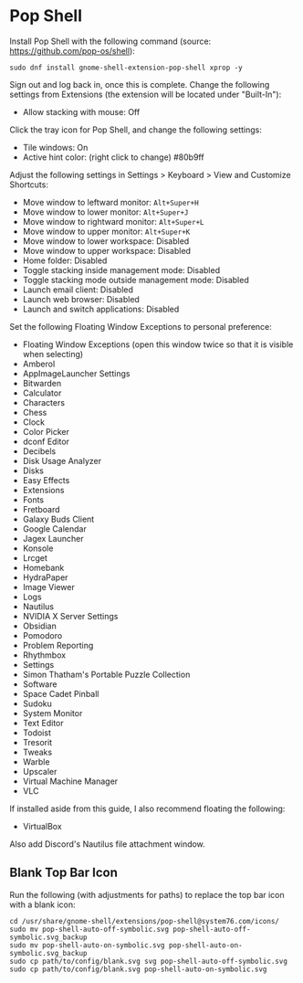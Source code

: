 # Pop Shell

Install Pop Shell with the following command (source: https://github.com/pop-os/shell):

```
sudo dnf install gnome-shell-extension-pop-shell xprop -y
```

Sign out and log back in, once this is complete. Change the following settings from Extensions (the extension will be located under "Built-In"):

- Allow stacking with mouse: Off

Click the tray icon for Pop Shell, and change the following settings:

- Tile windows: On
- Active hint color: (right click to change) #80b9ff

Adjust the following settings in Settings > Keyboard > View and Customize Shortcuts:

- Move window to leftward monitor: `Alt+Super+H`
- Move window to lower monitor: `Alt+Super+J`
- Move window to rightward monitor: `Alt+Super+L`
- Move window to upper monitor: `Alt+Super+K`
- Move window to lower workspace: Disabled
- Move window to upper workspace: Disabled
- Home folder: Disabled
- Toggle stacking inside management mode: Disabled
- Toggle stacking mode outside management mode: Disabled
- Launch email client: Disabled
- Launch web browser: Disabled
- Launch and switch applications: Disabled

Set the following Floating Window Exceptions to personal preference:

- Floating Window Exceptions (open this window twice so that it is visible when selecting)
- Amberol
- AppImageLauncher Settings
- Bitwarden
- Calculator
- Characters
- Chess
- Clock
- Color Picker
- dconf Editor
- Decibels
- Disk Usage Analyzer
- Disks
- Easy Effects
- Extensions
- Fonts
- Fretboard
- Galaxy Buds Client
- Google Calendar
- Jagex Launcher
- Konsole
- Lrcget
- Homebank
- HydraPaper
- Image Viewer
- Logs
- Nautilus
- NVIDIA X Server Settings
- Obsidian
- Pomodoro
- Problem Reporting
- Rhythmbox
- Settings
- Simon Thatham's Portable Puzzle Collection
- Software
- Space Cadet Pinball
- Sudoku
- System Monitor
- Text Editor
- Todoist
- Tresorit
- Tweaks
- Warble
- Upscaler
- Virtual Machine Manager
- VLC

If installed aside from this guide, I also recommend floating the following:

- VirtualBox

Also add Discord's Nautilus file attachment window.

## Blank Top Bar Icon

Run the following (with adjustments for paths) to replace the top bar icon with a blank icon:

```
cd /usr/share/gnome-shell/extensions/pop-shell@system76.com/icons/
sudo mv pop-shell-auto-off-symbolic.svg pop-shell-auto-off-symbolic.svg_backup
sudo mv pop-shell-auto-on-symbolic.svg pop-shell-auto-on-symbolic.svg_backup
sudo cp path/to/config/blank.svg svg pop-shell-auto-off-symbolic.svg
sudo cp path/to/config/blank.svg pop-shell-auto-on-symbolic.svg
```
